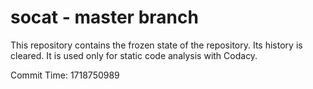 # socat - master branch

This repository contains the frozen state of the repository.
Its history is cleared. It is used only for static code
analysis with Codacy.

Commit Time: 1718750989